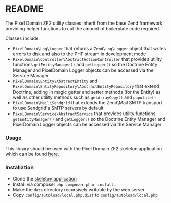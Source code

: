 # README

The Pixel Domain ZF2 utility classes inherit from the base Zend framework
providing helper functions to cut the amount of boilerplate code required.

Classes include:

- `PixelDomain\Log\Logger` that returns a `Zend\Log\Logger` object that writes
errors to disk and also to the PHP stream in development mode
- `PixelDomain\Controller\AbstractActionController` that provides utility
functions `getEntityManager()` and `getLogger()` so the Doctrine Entity Manager
and PixelDomain Logger objects can be accessed via the Service Manager
- `PixelDomain\Entity\AbstractEntity` and
`PixelDomain\EntityRepository\AbstractEntityRepository` that extend
Doctrine, adding in magic getter and setter methods (for the Entity) as well as
other utility methods such as `getArrayCopy()` and `populate()`
- `PixelDomain\Mail\Sendgrid` that extends the Zend\Mail SMTP transport to use
Sendgrid's SMTP servers by default
- `PixelDomain\Service\AbstractService` that provides utility functions
`getEntityManager()` and `getLogger()` so the Doctrine Entity Manager and
PixelDomain Logger objects can be accessed via the Service Manager

### Usage

This library should be used with the Pixel Domain ZF2 skeleton application
which can be found [here](https://github.com/pixeldomain/zf2-skeleton-app).


### Installation

- Clone the [skeleton application](https://github.com/pixeldomain/zf2-skeleton-app)
- Install via composer `php composer.phar install`.
- Make the `data` directory recursively writable by the web server
- Copy `config/autoload/local.php.dist` to `config/autoload/local.php`

